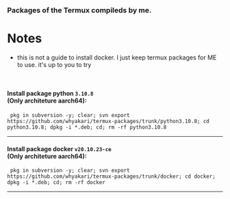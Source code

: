 ### Packages of the Termux compileds by me.
# Notes
- this is not a guide to install docker. I just keep termux packages for ME to use. it's up to you to try

<br>

#### Install package python `3.10.8` <br> (**Only** architeture **aarch64**):
```
 pkg in subversion -y; clear; svn export https://github.com/whyakari/termux-packages/trunk/python3.10.8; cd python3.10.8; dpkg -i *.deb; cd; rm -rf python3.10.8
```
---

#### Install package docker `v20.10.23-ce` <br> (**Only** architeture **aarch64**):
```
 pkg in subversion -y; clear; svn export https://github.com/whyakari/termux-packages/trunk/docker; cd docker; dpkg -i *.deb; cd; rm -rf docker
```
----
